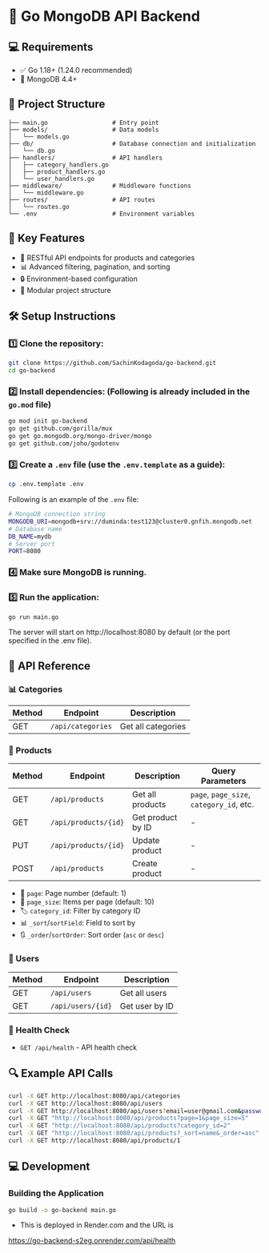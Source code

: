 # 🚀 Go MongoDB API Backend

## 💻 Requirements

- ✅ Go 1.18+ (1.24.0 recommended)
- 🍃 MongoDB 4.4+

## 📁 Project Structure

```
├── main.go                  # Entry point
├── models/                  # Data models
│   └── models.go
├── db/                      # Database connection and initialization
│   └── db.go
├── handlers/                # API handlers
│   ├── category_handlers.go
│   ├── product_handlers.go
│   └── user_handlers.go
├── middleware/              # Middleware functions
│   └── middleware.go
├── routes/                  # API routes
│   └── routes.go
└── .env                     # Environment variables
```

## 🔑 Key Features

- 🔄 RESTful API endpoints for products and categories
- 📊 Advanced filtering, pagination, and sorting
- 🔒 Environment-based configuration
- 🧩 Modular project structure

## 🛠️ Setup Instructions

### 1️⃣ Clone the repository:

```bash
git clone https://github.com/SachinKodagoda/go-backend.git
cd go-backend
```

### 2️⃣ Install dependencies: (Following is already included in the `go.mod` file)

```bash
go mod init go-backend
go get github.com/gorilla/mux
go get go.mongodb.org/mongo-driver/mongo
go get github.com/joho/godotenv
```

### 3️⃣ Create a `.env` file (use the `.env.template` as a guide):

```bash
cp .env.template .env
```

Following is an example of the `.env` file:

```bash
# MongoDB connection string
MONGODB_URI=mongodb+srv://duminda:test123@cluster0.gnfih.mongodb.net
# Database name
DB_NAME=mydb
# Server port
PORT=8080
```

### 4️⃣ Make sure MongoDB is running.

### 5️⃣ Run the application:

```bash
go run main.go
```

The server will start on http://localhost:8080 by default (or the port specified in the .env file).

## 🔌 API Reference

### 📊 Categories

| Method | Endpoint          | Description        |
| ------ | ----------------- | ------------------ |
| GET    | `/api/categories` | Get all categories |

### 🛒 Products

| Method | Endpoint             | Description       | Query Parameters                         |
| ------ | -------------------- | ----------------- | ---------------------------------------- |
| GET    | `/api/products`      | Get all products  | `page`, `page_size`, `category_id`, etc. |
| GET    | `/api/products/{id}` | Get product by ID | -                                        |
| PUT    | `/api/products/{id}` | Update product    | -                                        |
| POST   | `/api/products`      | Create product    | -                                        |

- 📄 `page`: Page number (default: 1)
- 🔢 `page_size`: Items per page (default: 10)
- 🏷️ `category_id`: Filter by category ID
- 📊 `_sort`/`sortField`: Field to sort by
- 🔃 `_order`/`sortOrder`: Sort order (`asc` or `desc`)

### 🛒 Users

| Method | Endpoint          | Description    |
| ------ | ----------------- | -------------- |
| GET    | `/api/users`      | Get all users  |
| GET    | `/api/users/{id}` | Get user by ID |

### 💓 Health Check

- `GET /api/health` - API health check

## 🔍 Example API Calls

```bash
curl -X GET http://localhost:8080/api/categories
curl -X GET http://localhost:8080/api/users
curl -X GET http://localhost:8080/api/users?email=user@gmail.com&password=user123
curl -X GET "http://localhost:8080/api/products?page=1&page_size=5"
curl -X GET "http://localhost:8080/api/products?category_id=2"
curl -X GET "http://localhost:8080/api/products?_sort=name&_order=asc"
curl -X GET http://localhost:8080/api/products/1
```

## 💻 Development

### Building the Application

```bash
go build -o go-backend main.go
```

- This is deployed in Render.com and the URL is

https://go-backend-s2eg.onrender.com/api/health
